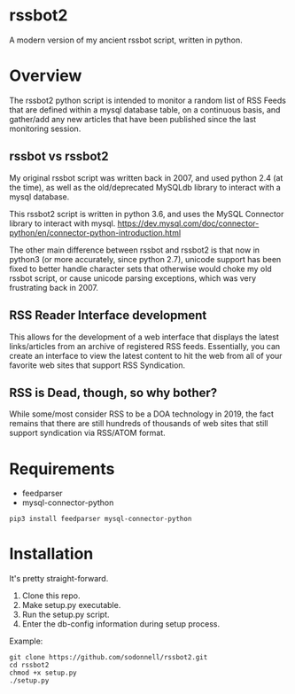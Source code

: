 # rssbot2

A modern version of my ancient rssbot script, written in python.

# Overview

The rssbot2 python script is intended to monitor a random list of RSS Feeds that are defined within a mysql database table, on a continuous basis, and gather/add any new articles that have been published since the last monitoring session.

## rssbot vs rssbot2

My original rssbot script was written back in 2007, and used python 2.4 (at the time), as well as the old/deprecated MySQLdb library to interact with a mysql database.

This rssbot2 script is written in python 3.6, and uses the MySQL Connector library to interact with mysql. 
https://dev.mysql.com/doc/connector-python/en/connector-python-introduction.html

The other main difference between rssbot and rssbot2 is that now in python3 (or more accurately, since python 2.7), unicode support has been fixed to better handle character sets that otherwise would choke my old rssbot script, or cause unicode parsing exceptions, which was very frustrating back in 2007.

## RSS Reader Interface development

This allows for the development of a web interface that displays the latest links/articles from an archive of registered RSS feeds. Essentially, you can create an interface to view the latest content to hit the web from all of your favorite web sites that support RSS Syndication.

## RSS is Dead, though, so why bother?

While some/most consider RSS to be a DOA technology in 2019, the fact remains that there are still hundreds of thousands of web sites that still support syndication via RSS/ATOM format. 

# Requirements

* feedparser
* mysql-connector-python

```
pip3 install feedparser mysql-connector-python
```

# Installation

It's pretty straight-forward.

1) Clone this repo.
2) Make setup.py executable.
3) Run the setup.py script.
4) Enter the db-config information during setup process.

Example:

```
git clone https://github.com/sodonnell/rssbot2.git
cd rssbot2
chmod +x setup.py
./setup.py
```